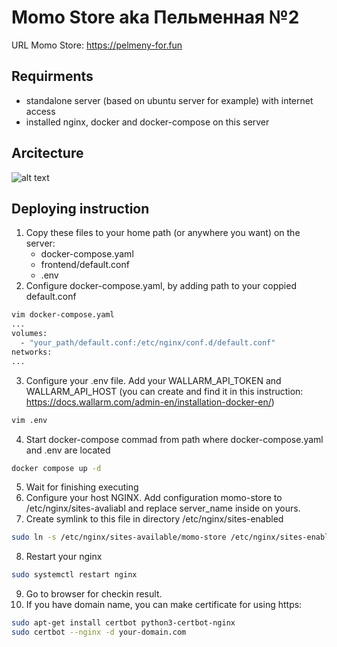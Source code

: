 # Momo Store aka Пельменная №2

URL Momo Store: https://pelmeny-for.fun

## Requirments
- standalone server (based on ubuntu server for example) with internet access
- installed nginx, docker and docker-compose on this server

## Arcitecture
![alt text](https://storage.yandexcloud.net/momo-store-wallarm/architecture.png)

## Deploying instruction
1. Copy these files to your home path (or anywhere you want) on the server:
   - docker-compose.yaml
   - frontend/default.conf
   - .env
2. Configure docker-compose.yaml, by adding path to your coppied default.conf
```bash
vim docker-compose.yaml
...
volumes:
  - "your_path/default.conf:/etc/nginx/conf.d/default.conf"
networks:
...
```
3. Configure your .env file. Add your WALLARM_API_TOKEN and WALLARM_API_HOST (you can create and find it in this instruction: https://docs.wallarm.com/admin-en/installation-docker-en/)
```bash
vim .env
```
4. Start docker-compose commad from path where docker-compose.yaml and .env are located
```bash
docker compose up -d
```
5. Wait for finishing executing
6. Configure your host NGINX. Add configuration momo-store to /etc/nginx/sites-avaliabl and replace server_name inside on yours. 
7. Create symlink to this file in directory /etc/nginx/sites-enabled
```bash
sudo ln -s /etc/nginx/sites-available/momo-store /etc/nginx/sites-enabled/
```
8. Restart your nginx
```bash
sudo systemctl restart nginx
```
9. Go to browser for checkin result.
10. If you have domain name, you can make certificate for using https:
```bash
sudo apt-get install certbot python3-certbot-nginx
sudo certbot --nginx -d your-domain.com
```
